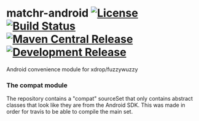 # matchr-android [![License](https://img.shields.io/badge/License-Apache%202.0-blue.svg)](https://opensource.org/licenses/Apache-2.0) [![Build Status](https://travis-ci.com/burdoto/matchr-android.svg?branch=master)](https://travis-ci.com/burdoto/matchr-android) [![Maven Central Release](https://maven-badges.herokuapp.com/maven-central/de.kaleidox/matchr-android/badge.svg)](https://maven-badges.herokuapp.com/maven-central/de.kaleidox/matchr-android) [![Development Release](https://jitpack.io/v/burdoto/matchr-android.svg)](https://jitpack.io/#burdoto/matchr-android)

Android convenience module for xdrop/fuzzywuzzy

### The compat module
The repository contains a "compat" sourceSet that only contains abstract classes that look like they are from the Android SDK.
This was made in order for travis to be able to compile the main set.
